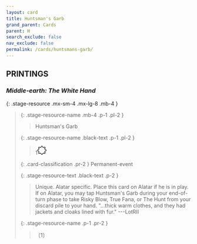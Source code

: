 ```yaml
---
layout: card
title: Huntsman's Garb
grand_parent: Cards
parent: H
search_exclude: false
nav_exclude: false
permalink: /cards/huntsmans-garb/
---
```


## PRINTINGS


### _Middle-earth: The White Hand_

{: .stage-resource .mx-sm-4 .mx-lg-8 .mb-4 }
> {: .stage-resource-name .mb-4 .p-1 .pl-2 }
> > <div class="card-mp"></div>
> > <div class="card-name">Huntsman's Garb</div>
>
> {: .stage-resource-name .black-text .p-1 .pl-2 }
> > 1![](/assets/images/stage-point.svg)
>
> {: .card-classification .pr-2 }
> Permanent-event
>
> {: .stage-resource-text .black-text .p-2 }
> > Unique. Alatar specific. Place this card on Alatar if he is in play. If on Alatar, you may tap Huntsman's Garb during your end-of-turn phase to take Risky Blow, True Fana, or The Hunt from your discard pile to your hand.   "...thick warm clothes, and they had jackets and cloaks lined with fur." ---LotRII  
> 
> {: .stage-resource-name .p-1 .pr-2 }
> > <div class="card-shield"></div>
> > <div class="card-corruption">〔1〕</div>
